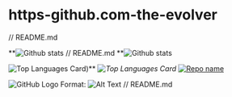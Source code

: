 # https-github.com-the-evolver
// README.md

**![Github stats](https://github-readme-stats.vercel.app/api?username=the-evolver&theme=highcontrast&show_icons=true&count_private=true)
// README.md
**![Github stats](https://github-readme-stats.vercel.app/api?username=the-evolver&theme=solarizedlight&show_icons=true&count_private=true)

![Top Languages Card](https://github-readme-stats.vercel.app/api/top-langs/?username=the-evolver&layout=compact))**
*![Top Languages Card](https://github-readme-stats.vercel.app/api/top-langs/?username=the-evolver&hide=javascript,html)*
[![Repo name](https://github-readme-stats.vercel.app/api/pin/?username=the-evolver&repo=https-github.com-the-evolver)](https://github.com/yourusername/https-github.com-the-evolver)

![GitHub Logo](/images/jpg)
Format: ![Alt Text](https://google.com)
// README.md
